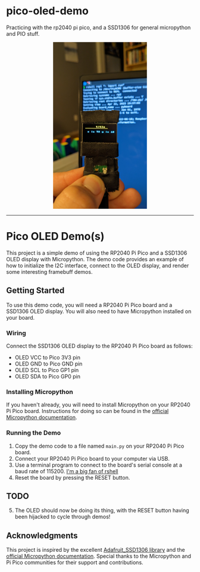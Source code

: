 # pico-oled-demo
Practicing with the rp2040 pi pico, and a SSD1306 for general micropython and PIO stuff.

<p align="center">
  <img src="img/screen_demo_1.jpg" alt="image" style="max-width: 50%; height: auto;">
</p>


---

# Pico OLED Demo(s)

This project is a simple demo of using the RP2040 Pi Pico and a SSD1306 OLED display with Micropython. The demo code provides an example of how to initialize the I2C interface, connect to the OLED display, and render some interesting framebuff demos.

## Getting Started

To use this demo code, you will need a RP2040 Pi Pico board and a SSD1306 OLED display. You will also need to have Micropython installed on your board.

### Wiring

Connect the SSD1306 OLED display to the RP2040 Pi Pico board as follows:

- OLED VCC to Pico 3V3 pin
- OLED GND to Pico GND pin
- OLED SCL to Pico GP1 pin
- OLED SDA to Pico GP0 pin

### Installing Micropython

If you haven't already, you will need to install Micropython on your RP2040 Pi Pico board. Instructions for doing so can be found in the [official Micropython documentation](https://micropython.org/download/rp2-pico/).

### Running the Demo

1. Copy the demo code to a file named `main.py` on your RP2040 Pi Pico board.
2. Connect your RP2040 Pi Pico board to your computer via USB.
3. Use a terminal program to connect to the board's serial console at a baud rate of 115200. [I'm a big fan of rshell](https://github.com/dhylands/rshell)
4. Reset the board by pressing the RESET button.


## TODO
5. The OLED should now be doing its thing, with the RESET button having been hijacked to cycle through demos!


## Acknowledgments

This project is inspired by the excellent [Adafruit_SSD1306 library](https://github.com/adafruit/Adafruit_SSD1306) and the [official Micropython documentation](https://docs.micropython.org/en/latest/). Special thanks to the Micropython and Pi Pico communities for their support and contributions.
